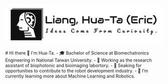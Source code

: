 <!--
**htliang517/htliang517** is a ✨ _special_ ✨ repository because its `README.md` (this file) appears on your GitHub profile.
** Go to : "https://shields.io/" to create badges.
-->
<p align="center">
  <img src="assets\logo_white_BG_github.png" />
</p>
# Hi there 👋 I'm Hua-Ta.
- 🎓 Bachelor of Science at Biomechatronics Engineering in National Taiwan University.
- 💼 Working as the research assistant of biophotonic and bioimaging labortory.
- 👯 Seaking for opportunities to contribute to the robot development industry.
- 🌱 I’m currently learning more about Machine Learning and Robotics.
